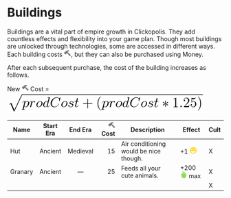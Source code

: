 # Buildings

Buildings are a vital part of empire growth in Clickopolis. They add countless effects and flexibility into your game plan. Though most buildings are unlocked through technologies, some are accessed in different ways. Each building costs ![prod][prod], but they can also be purchased using Money.

After each subsequent purchase, the cost of the building increases as follows.

New ![prod][prod] Cost = ![prodcosteq][prodCostEq]


| Name    | Start Era |  End Era | ![prod][prod] Cost | Description                            | Effect                 | Cult |
|---------|:---------:|:--------:|-------------------:|----------------------------------------|------------------------|------|
| Hut     |  Ancient  | Medieval |                 15 | Air conditioning would be nice though. | +1 ![happy][happy]     | X    |
| Granary |  Ancient  |  &mdash; |                 25 | Feeds all your cute animals.           | +200 ![food][food] max | X    |
|         |           |          |                    |                                        |                        | X    |


[happy]: img/happy.png
[food]: img/food.png
[prod]: img/prod.png
[prodCostEq]: img/prodcost-eq.png
